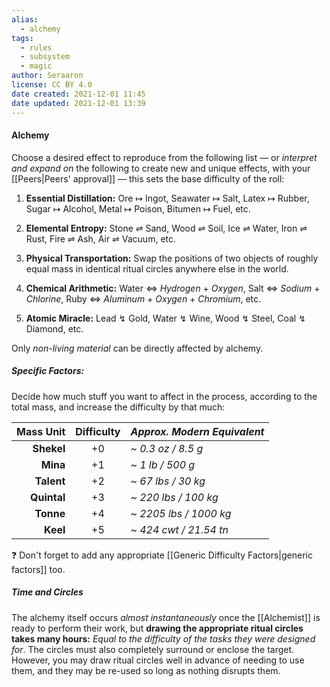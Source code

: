 ```yaml
---
alias:
  - alchemy
tags:
  - rules
  - subsystem
  - magic
author: Seraaron
license: CC BY 4.0
date created: 2021-12-01 11:45
date updated: 2021-12-01 13:39
---
```


#### Alchemy

Choose a desired effect to reproduce from the following list — or _interpret and expand on_ the following to create new and unique effects, with your [[Peers|Peers' approval]] — this sets the base difficulty of the roll:

1. **Essential Distillation:** Ore ↦ Ingot, Seawater ↦ Salt, Latex ↦ Rubber, Sugar ↦ Alcohol, Metal ↦ Poison, Bitumen ↦ Fuel, etc.

2. **Elemental Entropy:** Stone ⇌ Sand, Wood ⇌ Soil, Ice ⇌ Water, Iron ⇌ Rust, Fire ⇌ Ash, Air ⇌ Vacuum, etc.

3. **Physical Transportation:** Swap the positions of two objects of roughly equal mass in identical ritual circles anywhere else in the world.

4. **Chemical Arithmetic:** Water ⇔ _Hydrogen_ + _Oxygen_, Salt ⇔ _Sodium_ + _Chlorine_, Ruby ⇔ _Aluminum_ + _Oxygen_ + _Chromium_, etc.

5. **Atomic Miracle:** Lead ↯ Gold, Water ↯ Wine, Wood ↯ Steel, Coal ↯ Diamond, etc.

Only _non-living material_ can be directly affected by alchemy.

##### Specific Factors:

Decide how much stuff you want to affect in the process, according to the total mass, and increase the difficulty by that much:

|   Mass Unit | Difficulty | _Approx. Modern Equivalent_ |
| ----------: | :--------: | :-------------------------- |
|  **Shekel** |     +0     | _~ 0.3 oz / 8.5 g_          |
|    **Mina** |     +1     | _~ 1 lb / 500 g_            |
|  **Talent** |     +2     | _~ 67 lbs / 30 kg_          |
| **Quintal** |     +3     | _~ 220 lbs / 100 kg_        |
|   **Tonne** |     +4     | _~ 2205 lbs / 1000 kg_      |
|    **Keel** |     +5     | _~ 424 cwt / 21.54 tn_      |

❓ Don't forget to add any appropriate [[Generic Difficulty Factors|generic factors]] too.

##### Time and Circles

The alchemy itself occurs _almost instantaneously_ once the [[Alchemist]] is ready to perform their work, but **drawing the appropriate ritual circles takes many hours:** _Equal to the difficulty of the tasks they were designed for_. The circles must also completely surround or enclose the target. However, you may draw ritual circles well in advance of needing to use them, and they may be re-used so long as nothing disrupts them.
